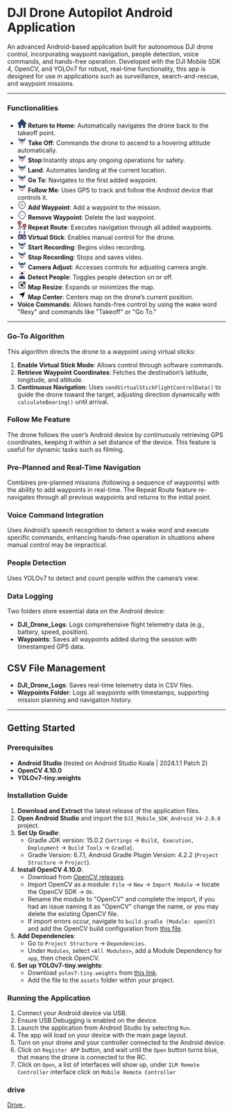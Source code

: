 # DJI Drone Autopilot Android Application

An advanced Android-based application built for autonomous DJI drone control, incorporating waypoint navigation, people detection, voice commands, and hands-free operation. Developed with the DJI Mobile SDK 4, OpenCV, and YOLOv7 for robust, real-time functionality, this app is designed for use in applications such as surveillance, search-and-rescue, and waypoint missions.

---

### Functionalities

- <img src="app/src/main/res/drawable/ilm_drone_return_to_home.png" width="20"> **Return to Home**: Automatically navigates the drone back to the takeoff point.
- <img src="app/src/main/res/drawable/ilm_drone_takeoff.png" width="20"> **Take Off**: Commands the drone to ascend to a hovering altitude automatically.
- <img src="app/src/main/res/drawable/ilm_drone_stop.png" width="20"> **Stop**:Instantly stops any ongoing operations for safety.
- <img src="app/src/main/res/drawable/ilm_drone_land.png" width="20"> **Land**: Automates landing at the current location.
- <img src="app/src/main/res/drawable/ilm_drone_go_to.png" width="20"> **Go To**: Navigates to the first added waypoint.
- <img src="app/src/main/res/drawable/ilm_drone_folow_me.png" width="20"> **Follow Me**: Uses GPS to track and follow the Android device that controls it.
- <img src="app/src/main/res/drawable/ilm_addwaypoint.png" width="20"> **Add Waypoint**: Add a waypoint to the mission.
- <img src="app/src/main/res/drawable/ilm_removewaypoint.png" width="20"> **Remove Waypoint**: Delete the last waypoint.
- <img src="app/src/main/res/drawable/ilm_drone_repeat_route.png" width="20"> **Repeat Route**: Executes navigation through all added waypoints.
- <img src="app/src/main/res/drawable/ilm_drone_virtualstick.png" width="20"> **Virtual Stick**: Enables manual control for the drone.
- <img src="app/src/main/res/drawable/ilm_drone_capture_video_off.png" width="20"> **Start Recording**: Begins video recording.
- <img src="app/src/main/res/drawable/ilm_drone_capture_video_on.png" width="20"> **Stop Recording**: Stops and saves video.
- <img src="app/src/main/res/drawable/ilm_drone_camera_adjust.png" width="20"> **Camera Adjust**: Accesses controls for adjusting camera angle.
- <img src="app/src/main/res/drawable/ilm_people_detection.png" width="20"> **Detect People**: Toggles people detection on or off.
- <img src="app/src/main/res/drawable/ilm_map_resize.png" width="20"> **Map Resize**: Expands or minimizes the map.
- <img src="app/src/main/res/drawable/ilm_map_center.png" width="20"> **Map Center**: Centers map on the drone’s current position.
- **Voice Commands**: Allows hands-free control by using the wake word "Rexy" and commands like "Takeoff" or "Go To."

---

### Go-To Algorithm
This algorithm directs the drone to a waypoint using virtual sticks:
1. **Enable Virtual Stick Mode**: Allows control through software commands.
2. **Retrieve Waypoint Coordinates**: Fetches the destination’s latitude, longitude, and altitude.
3. **Continuous Navigation**: Uses `sendVirtualStickFlightControlData()` to guide the drone toward the target, adjusting direction dynamically with `calculateBearing()` until arrival.

### Follow Me Feature
The drone follows the user’s Android device by continuously retrieving GPS coordinates, keeping it within a set distance of the device. This feature is useful for dynamic tasks such as filming.

### Pre-Planned and Real-Time Navigation
Combines pre-planned missions (following a sequence of waypoints) with the ability to add waypoints in real-time. The Repeat Route feature re-navigates through all previous waypoints and returns to the initial point.

### Voice Command Integration
Uses Android’s speech recognition to detect a wake word and execute specific commands, enhancing hands-free operation in situations where manual control may be impractical.

### People Detection
Uses YOLOv7 to detect and count people within the camera’s view.

### Data Logging
Two folders store essential data on the Android device:
- **DJI_Drone_Logs**: Logs comprehensive flight telemetry data (e.g., battery, speed, position).
- **Waypoints**: Saves all waypoints added during the session with timestamped GPS data.


## CSV File Management
- **DJI_Drone_Logs**: Saves real-time telemetry data in CSV files.
- **Waypoints Folder**: Logs all waypoints with timestamps, supporting mission planning and navigation history.

---
## Getting Started

### Prerequisites
- **Android Studio** (tested on Android Studio Koala | 2024.1.1 Patch 2)
- **OpenCV 4.10.0**
- **YOLOv7-tiny.weights**

### Installation Guide

1. **Download and Extract** the latest release of the application files.
2. **Open Android Studio** and import the `DJI_Mobile_SDK_Android_V4-2.0.0` project.
3. **Set Up Gradle**:
   - Gradle JDK version: 15.0.2 (`Settings` -> `Build, Execution, Deployment` -> `Build Tools` -> `Gradle`).
   - Gradle Version: 6.7.1, Android Gradle Plugin Version: 4.2.2 (`Project Structure` -> `Project`).
4. **Install OpenCV 4.10.0**:
   - Download from [OpenCV releases](https://github.com/opencv/opencv/releases/download/4.10.0/opencv-4.10.0-android-sdk.zip).
   - Import OpenCV as a module: `File` -> `New` -> `Import Module` -> locate the OpenCV SDK -> `Ok`.
   - Rename the module to "OpenCV" and complete the import, if you had an issue naming it as "OpenCV" change the name, or you may delete the existing OpenCV file.
   - If import errors occur, navigate to `build.gradle (Module: openCV)` and add the OpenCV build configuration from [this file](https://github.com/Malak47/DJI_Mobile_SDK_Android_V4/blob/fc803ec79002155ce2565655bd0657ff4d6b4b1d/OpenCV_build_temp.gradle).
5. **Add Dependencies**:
   - Go to `Project Structure` -> `Dependencies`.
   - Under `Modules`, select `<All Modules>`, add a Module Dependency for `app`, then check OpenCV.
6. **Set up YOLOv7-tiny.weights**:
   - Download `yolov7-tiny.weights` from [this link](https://github.com/AlexeyAB/darknet/releases/download/yolov4/yolov7-tiny.weights).
   - Add the file to the `assets` folder within your project.

### Running the Application

1. Connect your Android device via USB.
2. Ensure USB Debugging is enabled on the device.
3. Launch the application from Android Studio by selecting `Run`.
4. The app will load on your device with the main page layout.
5. Turn on your drone and your controller connected to the Android device.
6. Click on `Register APP` button, and wait until the `Open` button turns blue, that means the drone is connected to the RC.
7. Click on `Open`, a list of interfaces will show up, under `ILM Remote Controller` interface click on `Mobile Remote Controller`

### drive 
[Drive ](https://drive.google.com/drive/folders/1WMS-Vn44woM4cEAaCn56HTGf4ozFhd0w?usp=sharing).

